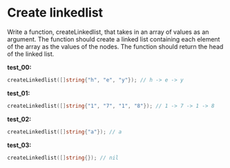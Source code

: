 # Create linkedlist

Write a function, createLinkedlist, that takes in an array of values as an argument. The function should create a linked list containing each element of the array as the values of the nodes. The function should return the head of the linked list.

**test_00:**
```go
createLinkedlist([]string{"h", "e", "y"}); // h -> e -> y
```
**test_01:**
```go
createLinkedlist([]string{"1", "7", "1", "8"}); // 1 -> 7 -> 1 -> 8
```
**test_02:**
```go
createLinkedlist([]string{"a"}); // a
```
**test_03:**
```go
createLinkedlist([]string{}); // nil
```